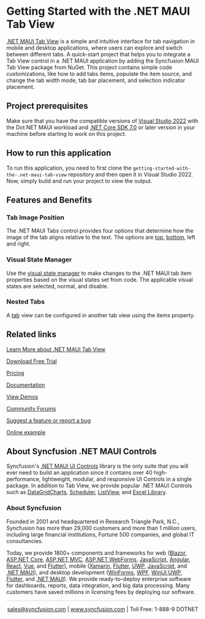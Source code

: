 # Getting Started with the .NET MAUI Tab View
[.NET MAUI Tab View](https://www.syncfusion.com/maui-controls/maui-tab-view?utm_source=github&utm_medium=listing&utm_campaign=maui-tab-view-github-samples) is a simple and intuitive interface for tab navigation in mobile and desktop applications, where users can explore and switch between different tabs. A quick-start project that helps you to integrate a Tab View control in a .NET MAUI application by adding the Syncfusion MAUI Tab View package from NuGet. This project contains simple code customizations, like how to add tabs items, populate the item source, and change the tab width mode, tab bar placement, and selection indicator placement.

## Project prerequisites
Make sure that you have the compatible versions of [Visual Studio 2022](https://visualstudio.microsoft.com/downloads/ ) with the Dot NET MAUI workload and [.NET Core SDK 7.0](https://dotnet.microsoft.com/en-us/download/dotnet/7.0) or later version in your machine before starting to work on this project.

## How to run this application
To run this application, you need to first clone the `getting-started-with-the-.net-maui-tab-view` repository and then open it in Visual Studio 2022. Now, simply build and run your project to view the output.

## Features and Benefits

### Tab Image Position
The .NET MAUI Tabs control provides four options that determine how the image of the tab aligns relative to the text. The options are [top](https://help.syncfusion.com/maui/tabview/tab-item-customization#top?utm_source=github&utm_medium=listing&utm_campaign=maui-tab-view-github-samples), [bottom](https://help.syncfusion.com/maui/tabview/tab-item-customization#bottom?utm_source=github&utm_medium=listing&utm_campaign=maui-tab-view-github-samples), left and right.

### Visual State Manager
Use the [visual state manager](https://help.syncfusion.com/maui/tabview/visual-state-managers?utm_source=github&utm_medium=listing&utm_campaign=maui-tab-view-github-samples) to make changes to the .NET MAUI tab item properties based on the visual states set from code. The applicable visual states are selected, normal, and disable.

### Nested Tabs
A [tab](https://help.syncfusion.com/maui/tabview/nested-tabs?utm_source=github&utm_medium=listing&utm_campaign=maui-tab-view-github-samples) view can be configured in another tab view using the items property.

## Related links
[Learn More about .NET MAUI Tab View](https://www.syncfusion.com/maui-controls/maui-tab-view?utm_source=github&utm_medium=listing&utm_campaign=maui-backdrop-github-samples)

[Download Free Trial](https://www.syncfusion.com/downloads/maui?utm_source=github&utm_medium=listing&utm_campaign=maui-tab-view-github-samples)

[Pricing](https://www.syncfusion.com/sales/teamlicense?utm_source=github&utm_medium=listing&utm_campaign=maui-tab-view-github-samples)

[Documentation](https://help.syncfusion.com/maui/tabview/getting-started?utm_source=github&utm_medium=listing&utm_campaign=maui-tab-view-github-samples)

[View Demos](https://github.com/SyncfusionExamples/getting-started-with-the-.net-maui-tab-view?utm_source=github&utm_medium=listing&utm_campaign=maui-tab-view-github-samples)

[Community Forums](https://www.syncfusion.com/forums/maui?utm_source=github&utm_medium=listing&utm_campaign=maui-tab-view-github-samples)

[Suggest a feature or report a bug](https://www.syncfusion.com/feedback/maui?utm_source=github&utm_medium=listing&utm_campaign=maui-tab-view-github-samples)

[Online example](https://github.com/syncfusion/maui-demos/tree/master/MAUI/TabView?utm_source=github&utm_medium=listing&utm_campaign=maui-tab-view-github-samples)

## About Syncfusion .NET MAUI Controls

Syncfusion's [.NET MAUI UI Controls](https://www.syncfusion.com/maui-controls?utm_source=github&utm_medium=listing&utm_campaign=maui-tab-view-github-samples) library is the only suite that you will ever need to build an application since it contains over 40 high-performance, lightweight, modular, and responsive UI Controls in a single package. In addition to Tab View, we provide popular .NET MAUI Controls such as [DataGrid](https://www.syncfusion.com/maui-controls/maui-datagrid?utm_source=github&utm_medium=listing&utm_campaign=maui-tab-view-github-samples)[Charts](https://www.syncfusion.com/maui-controls/maui-cartesian-charts?utm_source=github&utm_medium=listing&utm_campaign=maui-tab-view-github-samples), [Scheduler](https://www.syncfusion.com/maui-controls/maui-scheduler?utm_source=github&utm_medium=listing&utm_campaign=maui-tab-view-github-samples), [ListView](https://www.syncfusion.com/maui-controls/maui-listview?utm_source=github&utm_medium=listing&utm_campaign=maui-tab-view-github-samples), and [Excel Library](https://www.syncfusion.com/document-processing/excel-framework/maui?utm_source=github&utm_medium=listing&utm_campaign=maui-tab-view-github-samples).

### About Syncfusion
Founded in 2001 and headquartered in Research Triangle Park, N.C., Syncfusion has more than 29,000 customers and more than 1 million users, including large financial institutions, Fortune 500 companies, and global IT consultancies.

Today, we provide 1800+ components and frameworks for web ([Blazor](https://www.syncfusion.com/blazor-components?utm_source=github&utm_medium=listing&utm_campaign=maui-tab-view-github-samples), [ASP.NET Core](https://www.syncfusion.com/aspnet-core-ui-controls?utm_source=github&utm_medium=listing&utm_campaign=maui-tab-view-github-samples), [ASP.NET MVC](https://www.syncfusion.com/aspnet-mvc-ui-controls?utm_source=github&utm_medium=listing&utm_campaign=maui-tab-view-github-samples), [ASP.NET WebForms](https://www.syncfusion.com/jquery/aspnet-webforms-ui-controls?utm_source=github&utm_medium=listing&utm_campaign=maui-tab-view-github-samples), [JavaScript](https://www.syncfusion.com/javascript-ui-controls?utm_source=github&utm_medium=listing&utm_campaign=maui-tab-view-github-samples), [Angular](https://www.syncfusion.com/angular-components?utm_source=github&utm_medium=listing&utm_campaign=maui-tab-view-github-samples), [React](https://www.syncfusion.com/react-components?utm_source=github&utm_medium=listing&utm_campaign=maui-tab-view-github-samples), [Vue](https://www.syncfusion.com/vue-components?utm_source=github&utm_medium=listing&utm_campaign=maui-tab-view-github-samples), and [Flutter](https://www.syncfusion.com/flutter-widgets?utm_source=github&utm_medium=listing&utm_campaign=maui-tab-view-github-samples)), mobile ([Xamarin](https://www.syncfusion.com/xamarin-ui-controls?utm_source=github&utm_medium=listing&utm_campaign=maui-tab-view-github-samples), [Flutter](https://www.syncfusion.com/flutter-widgets?utm_source=github&utm_medium=listing&utm_campaign=maui-tab-view-github-samples), [UWP](https://www.syncfusion.com/uwp-ui-controls?utm_source=github&utm_medium=listing&utm_campaign=maui-tab-view-github-samples), [JavaScript](https://www.syncfusion.com/javascript-ui-controls?utm_source=github&utm_medium=listing&utm_campaign=maui-tab-view-github-samples), and [.NET MAUI](https://www.syncfusion.com/maui-controls?utm_source=github&utm_medium=listing&utm_campaign=maui-tab-view-github-samples)), and desktop development ([WinForms](https://www.syncfusion.com/winforms-ui-controls?utm_source=github&utm_medium=listing&utm_campaign=maui-tab-view-github-samples), [WPF](https://www.syncfusion.com/wpf-controls?utm_source=github&utm_medium=listing&utm_campaign=maui-tab-view-github-samples), [WinUI](https://www.syncfusion.com/winui-controls?utm_source=github&utm_medium=listing&utm_campaign=maui-tab-view-github-samples),[UWP](https://www.syncfusion.com/uwp-ui-controls?utm_source=github&utm_medium=listing&utm_campaign=maui-tab-view-github-samples), [Flutter](https://www.syncfusion.com/flutter-widgets?utm_source=github&utm_medium=listing&utm_campaign=maui-tab-view-github-samples), and [.NET MAUI](https://www.syncfusion.com/maui-controls?utm_source=github&utm_medium=listing&utm_campaign=maui-tab-view-github-samples)). We provide ready-to-deploy enterprise software for dashboards, reports, data integration, and big data processing. Many customers have saved millions in licensing fees by deploying our software.

<hr style="height:0.3px;border:none;color:lightgrey;background-color:lightgrey;" />

<p align="center">
<a href="mailto:sales@syncfusion.com?Subject=Syncfusion .NET MAUI Tab View - GitHub" target="_top">sales@syncfusion.com</a> | <a href="https://www.syncfusion.com?utm_source=github&utm_medium=listing&utm_campaign=maui-tab-view-github-samples">www.syncfusion.com</a> | Toll Free: 1-888-9 DOTNET <br>
</p>